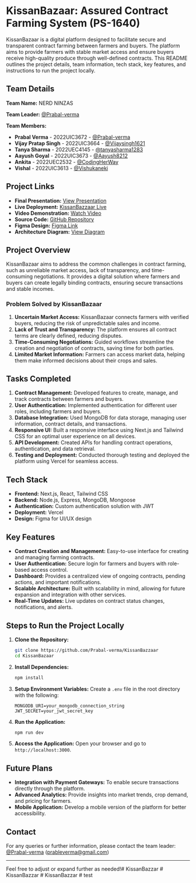 

# KissanBazaar: Assured Contract Farming System (PS-1640)

KissanBazaar is a digital platform designed to facilitate secure and transparent contract farming between farmers and buyers. The platform aims to provide farmers with stable market access and ensure buyers receive high-quality produce through well-defined contracts. This README outlines the project details, team information, tech stack, key features, and instructions to run the project locally.

## Team Details

**Team Name:** NERD NINZAS

**Team Leader:** [@Prabal-verma](https://github.com/Prabal-verma)

**Team Members:**

- **Prabal Verma** - 2022UIC3672 - [@Prabal-verma](https://github.com/Prabal-verma)
- **Vijay Pratap Singh** - 2022UIC3664 - [@Vijaysingh1621](https://github.com/Vijaysingh1621)
- **Tanya Sharma** - 2022UEC4145 - [@tanyasharma1283](https://github.com/tanyasharma1283)
- **Aayush Goyal** - 2022UIC3673 - [@Aayush8212](https://github.com/aayush8212)
- **Ankita** - 2022UEC2532 - [@CodingHerWay](https://github.com/codingherway)
- **Vishal** - 2022UIC3613 - [@Vishukaneki](https://github.com/Vishukaneki)

## Project Links

- **Final Presentation:** [View Presentation](./SIH2024_NERD_NINZAS_1640.pptx%20(3).pdf)
- **Live Deployment:** [KissanBazzaar Live](https://kissanbazzar.vercel.app/)
- **Video Demonstration:** [Watch Video](https://www.youtube.com/watch?v=05z0Yzobyh0)
- **Source Code:** [GitHub Repository](https://github.com/Prabal-verma/KissanBazaar)
- **Figma Design:** [Figma Link](https://www.figma.com/design/eLWsRVWw67DpF6JNaOu7vT/Kissanbazzar.com?t=WOjXDNtBFDWUhuh7-1)
- **Architecture Diagram:** [View Diagram](https://app.eraser.io/workspace/9tp9HmW6gtxPN4jDRS3Q)

## Project Overview

KissanBazaar aims to address the common challenges in contract farming, such as unreliable market access, lack of transparency, and time-consuming negotiations. It provides a digital solution where farmers and buyers can create legally binding contracts, ensuring secure transactions and stable incomes.

### Problem Solved by KissanBazaar

1. **Uncertain Market Access:** KissanBazaar connects farmers with verified buyers, reducing the risk of unpredictable sales and income.
2. **Lack of Trust and Transparency:** The platform ensures all contract terms are clearly defined, reducing disputes.
3. **Time-Consuming Negotiations:** Guided workflows streamline the creation and negotiation of contracts, saving time for both parties.
4. **Limited Market Information:** Farmers can access market data, helping them make informed decisions about their crops and sales.

## Tasks Completed

1. **Contract Management:** Developed features to create, manage, and track contracts between farmers and buyers.
2. **User Authentication:** Implemented authentication for different user roles, including farmers and buyers.
3. **Database Integration:** Used MongoDB for data storage, managing user information, contract details, and transactions.
4. **Responsive UI:** Built a responsive interface using Next.js and Tailwind CSS for an optimal user experience on all devices.
5. **API Development:** Created APIs for handling contract operations, authentication, and data retrieval.
6. **Testing and Deployment:** Conducted thorough testing and deployed the platform using Vercel for seamless access.

## Tech Stack

- **Frontend:** Next.js, React, Tailwind CSS
- **Backend:** Node.js, Express, MongoDB, Mongoose
- **Authentication:** Custom authentication solution with JWT
- **Deployment:** Vercel
- **Design:** Figma for UI/UX design

## Key Features

- **Contract Creation and Management:** Easy-to-use interface for creating and managing farming contracts.
- **User Authentication:** Secure login for farmers and buyers with role-based access control.
- **Dashboard:** Provides a centralized view of ongoing contracts, pending actions, and important notifications.
- **Scalable Architecture:** Built with scalability in mind, allowing for future expansion and integration with other services.
- **Real-Time Updates:** Live updates on contract status changes, notifications, and alerts.

## Steps to Run the Project Locally

1. **Clone the Repository:**
   ```bash
   git clone https://github.com/Prabal-verma/KissanBazzaar
   cd KissanBazaar
   ```

2. **Install Dependencies:**
   ```bash
   npm install
   ```

3. **Setup Environment Variables:**
   Create a `.env` file in the root directory with the following:
   ```env
   MONGODB_URI=your_mongodb_connection_string
   JWT_SECRET=your_jwt_secret_key
   ```

4. **Run the Application:**
   ```bash
   npm run dev
   ```

5. **Access the Application:**
   Open your browser and go to `http://localhost:3000`.

## Future Plans

- **Integration with Payment Gateways:** To enable secure transactions directly through the platform.
- **Advanced Analytics:** Provide insights into market trends, crop demand, and pricing for farmers.
- **Mobile Application:** Develop a mobile version of the platform for better accessibility.

## Contact

For any queries or further information, please contact the team leader: [@Prabal-verma](https://github.com/Prabal-verma) (prableverma@gmail.com)

---

Feel free to adjust or expand further as needed!#   K i s s a n B a z z a r  
 #   K i s s a n B a z z a r  
 #   K i s s a n B a z z a r  
 #   t e s t  
 